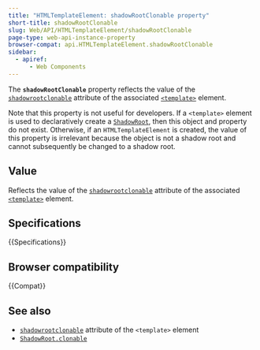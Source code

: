 ```yaml
---
title: "HTMLTemplateElement: shadowRootClonable property"
short-title: shadowRootClonable
slug: Web/API/HTMLTemplateElement/shadowRootClonable
page-type: web-api-instance-property
browser-compat: api.HTMLTemplateElement.shadowRootClonable
sidebar:
  - apiref:
      - Web Components
---
```


The **`shadowRootClonable`** property reflects the value of the [`shadowrootclonable`](/en-US/docs/Web/HTML/Reference/Elements/template#shadowrootclonable) attribute of the associated [`<template>`](/en-US/docs/Web/HTML/Reference/Elements/template) element.

Note that this property is not useful for developers.
If a `<template>` element is used to declaratively create a [`ShadowRoot`](/en-US/docs/Web/API/ShadowRoot), then this object and property do not exist.
Otherwise, if an `HTMLTemplateElement` is created, the value of this property is irrelevant because the object is not a shadow root and cannot subsequently be changed to a shadow root.

## Value

Reflects the value of the [`shadowrootclonable`](/en-US/docs/Web/HTML/Reference/Elements/template#shadowrootclonable) attribute of the associated [`<template>`](/en-US/docs/Web/HTML/Reference/Elements/template) element.

## Specifications

{{Specifications}}

## Browser compatibility

{{Compat}}

## See also

- [`shadowrootclonable`](/en-US/docs/Web/HTML/Reference/Elements/template#shadowrootclonable) attribute of the `<template>` element
- [`ShadowRoot.clonable`](/en-US/docs/Web/API/ShadowRoot/clonable)
